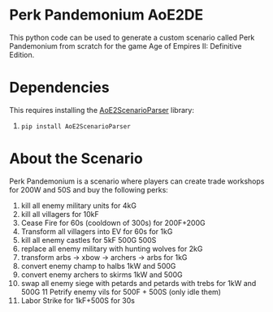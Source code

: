 # Perk Pandemonium AoE2DE
This python code can be used to generate a custom scenario called Perk Pandemonium from scratch for the game Age of Empires II: Definitive Edition.

# Dependencies
This requires installing the [AoE2ScenarioParser](https://github.com/KSneijders/AoE2ScenarioParser) library:

1. `pip install AoE2ScenarioParser`

# About the Scenario

Perk Pandemonium is a scenario where players can create trade workshops for 200W and 50S and buy the following perks:

1. kill all enemy military units for 4kG
2. kill all villagers for 10kF
3. Cease Fire for 60s (cooldown of 300s) for 200F+200G
4. Transform all villagers into EV for 60s for 1kG
5. kill all enemy castles for 5kF 500G 500S
6. replace all enemy military with hunting wolves for 2kG
7. transform arbs -> xbow -> archers -> arbs for 1kG
8. convert enemy champ to halbs 1kW and 500G
9. convert enemy archers to skirms 1kW and 500G
10. swap all enemy siege with petards and petards with trebs for 1kW and 500G
11 Petrify enemy vils for 500F + 500S (only idle them)
12. Labor Strike for 1kF+500S for 30s
